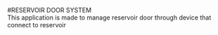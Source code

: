 #RESERVOIR DOOR SYSTEM  
This application is made to manage reservoir door through device that connect to reservoir
